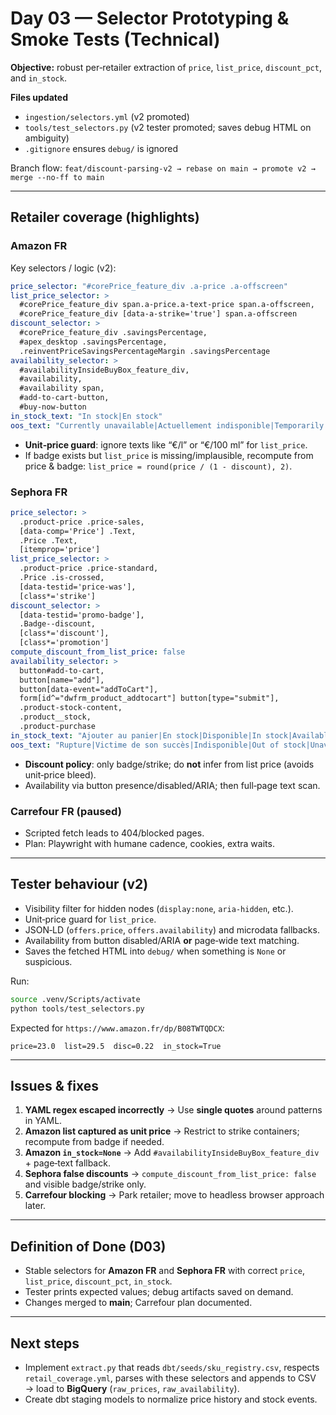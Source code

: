 # Day 03 — Selector Prototyping & Smoke Tests (Technical)

**Objective:** robust per‑retailer extraction of `price`, `list_price`, `discount_pct`, and `in_stock`.

**Files updated**
- `ingestion/selectors.yml` (v2 promoted)
- `tools/test_selectors.py` (v2 tester promoted; saves debug HTML on ambiguity)
- `.gitignore` ensures `debug/` is ignored

Branch flow: `feat/discount-parsing-v2 → rebase on main → promote v2 → merge --no-ff to main`

---

## Retailer coverage (highlights)

### Amazon FR
Key selectors / logic (v2):
```yaml
price_selector: "#corePrice_feature_div .a-price .a-offscreen"
list_price_selector: >
  #corePrice_feature_div span.a-price.a-text-price span.a-offscreen,
  #corePrice_feature_div [data-a-strike='true'] span.a-offscreen
discount_selector: >
  #corePrice_feature_div .savingsPercentage,
  #apex_desktop .savingsPercentage,
  .reinventPriceSavingsPercentageMargin .savingsPercentage
availability_selector: >
  #availabilityInsideBuyBox_feature_div,
  #availability,
  #availability span,
  #add-to-cart-button,
  #buy-now-button
in_stock_text: "In stock|En stock"
oos_text: "Currently unavailable|Actuellement indisponible|Temporarily out of stock"
```
- **Unit‑price guard**: ignore texts like “€/l” or “€/100 ml” for `list_price`.
- If badge exists but `list_price` is missing/implausible, recompute from price & badge:
  `list_price = round(price / (1 - discount), 2)`.

### Sephora FR
```yaml
price_selector: >
  .product-price .price-sales,
  [data-comp='Price'] .Text,
  .Price .Text,
  [itemprop='price']
list_price_selector: >
  .product-price .price-standard,
  .Price .is-crossed,
  [data-testid='price-was'],
  [class*='strike']
discount_selector: >
  [data-testid='promo-badge'],
  .Badge--discount,
  [class*='discount'],
  [class*='promotion']
compute_discount_from_list_price: false
availability_selector: >
  button#add-to-cart,
  button[name="add"],
  button[data-event="addToCart"],
  form[id^="dwfrm_product_addtocart"] button[type="submit"],
  .product-stock-content,
  .product__stock,
  .product-purchase
in_stock_text: "Ajouter au panier|En stock|Disponible|In stock|Available"
oos_text: "Rupture|Victime de son succès|Indisponible|Out of stock|Unavailable|Sold out|Me prévenir|Notify me"
```
- **Discount policy**: only badge/strike; do **not** infer from list price (avoids unit‑price bleed).
- Availability via button presence/disabled/ARIA; then full‑page text scan.

### Carrefour FR (paused)
- Scripted fetch leads to 404/blocked pages.
- Plan: Playwright with humane cadence, cookies, extra waits.

---

## Tester behaviour (v2)

- Visibility filter for hidden nodes (`display:none`, `aria-hidden`, etc.).
- Unit‑price guard for `list_price`.
- JSON‑LD (`offers.price`, `offers.availability`) and microdata fallbacks.
- Availability from button disabled/ARIA **or** page‑wide text matching.
- Saves the fetched HTML into `debug/` when something is `None` or suspicious.

Run:
```bash
source .venv/Scripts/activate
python tools/test_selectors.py
```

Expected for `https://www.amazon.fr/dp/B08TWTQDCX`:
```
price=23.0  list=29.5  disc=0.22  in_stock=True
```

---

## Issues & fixes

1) **YAML regex escaped incorrectly** → Use **single quotes** around patterns in YAML.  
2) **Amazon list captured as unit price** → Restrict to strike containers; recompute from badge if needed.  
3) **Amazon `in_stock=None`** → Add `#availabilityInsideBuyBox_feature_div` + page‑text fallback.  
4) **Sephora false discounts** → `compute_discount_from_list_price: false` and visible badge/strike only.  
5) **Carrefour blocking** → Park retailer; move to headless browser approach later.

---

## Definition of Done (D03)

- Stable selectors for **Amazon FR** and **Sephora FR** with correct `price`, `list_price`, `discount_pct`, `in_stock`.
- Tester prints expected values; debug artifacts saved on demand.
- Changes merged to **main**; Carrefour plan documented.

---

## Next steps

- Implement `extract.py` that reads `dbt/seeds/sku_registry.csv`, respects `retail_coverage.yml`,
  parses with these selectors and appends to CSV → load to **BigQuery** (`raw_prices`, `raw_availability`).
- Create dbt staging models to normalize price history and stock events.
